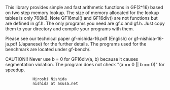This library provides simple and fast arithmetic functions in GF(2^16)
based on two step memory lookup.
The size of memory allocated for the lookup tables is only 768kB.
Note GF16mul() and GF16div() are not functions but are defined in gf.h.
The only programs you need are gf.c and gf.h.
Just copy them to your directory and compile your programs with them.

Please see our technical paper gf-nishida-16.pdf (English) or 
gf-nishida-16-ja.pdf (Japanese) for the further details.
The programs used for the benchmark are located under gf-bench/.

CAUTION!! Never use b = 0 for GF16div(a, b) because it causes segmentation
violation.
The program does not check "(a == 0 || b == 0)" for speedup.


				Hiroshi Nishida
				nishida at asusa.net
